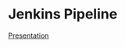 # Jenkins Pipeline

[Presentation](https://docs.google.com/presentation/d/1bc3IzamMslXfphJEHKl8kOq6Es0SFmamNczfJOftotg/edit?usp=sharing)
